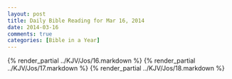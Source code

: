 ```yaml
---
layout: post
title: Daily Bible Reading for Mar 16, 2014
date: 2014-03-16
comments: true
categories: [Bible in a Year]
---
```

{% render_partial ../KJV/Jos/16.markdown %}
{% render_partial ../KJV/Jos/17.markdown %}
{% render_partial ../KJV/Jos/18.markdown %}
